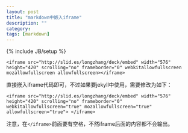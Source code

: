 ```yaml
---
layout: post
title: "markdown中嵌入iframe"
description: ""
category: 
tags: [markdown]
---
```

{% include JB/setup %}

	<iframe src="http://slid.es/longzhang/deck/embed" width="576" height="420" scrolling="no" frameborder="0" webkitallowfullscreen mozallowfullscreen allowfullscreen></iframe>

直接嵌入iframe代码即可，不过如果要jekyll中使用，需要修改为如下：

	<iframe src="http://slid.es/longzhang/deck/embed" width="576" height="420" scrolling="no" frameborder="0" webkitallowfullscreen="true" mozallowfullscreen="true" allowfullscreen="true"> </iframe>

注意，在`</iframe>`前面要有空格，不然iframe后面的内容都不会输出。